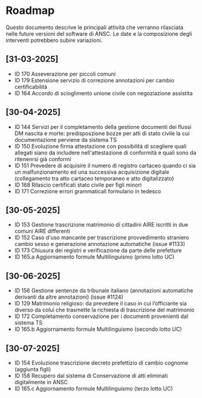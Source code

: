 # Roadmap

Questo documento descrive le principali attività che verranno rilasciata nelle future versioni del software di ANSC.
Le date e la composizione degli interventi potrebbero subire variazioni.

## [31-03-2025]

- ID 170 Asseverazione per piccoli comuni
- ID 179 Estensione servizio di correzione annotazioni per cambio certificabilità
- ID 164 Accordo di scioglimento unione civile con negoziazione assistita

## [30-04-2025]

- ID 144 Servizi per il completamento della gestione documenti dei flussi DM nascita e morte: predisposzione bozze per atti di stato civile la cui documentazione perviene da sistema TS
- ID 150 Evoluzione firma attestazione con possibilità di scegliere quali allegati siano da includere nell'attestazione di conformità e quali sono da ritenenrsi già conformi
- ID 151 Prevedere di acquisire il numero di registro cartaceo quando ci sia un malfunzionamento ed una successiva acquisizione digitale (collegamento tra atto cartaceo temporaneo e atto digitalizzato)
- ID 168 Rilascio certificati stato civile per figli minori
- ID 171 Correzione errori grammaticali formulario in tedesco


## [30-05-2025]
- ID 153 Gestione trascrizione matrimonio di cittadini AIRE iscritti in due comuni AIRE differenti
- ID 152 Caso d'uso mancante per trascrizione provvedimento straniero cambio sesso e generazione annotazione automatiche (issue #1133)
- ID 173  Chiusura dei registri e verificazione da parte delle prefetture
- ID 165.a Aggiornamento formule Multilinguismo (primo lotto UC)
​

## [30-06-2025]
- ID 156  Gestione sentenze da tribunale italiano (annotazioni automatiche derivanti da altre annotazioni) (issue #1124)​
- ID 129 Matrimonio religioso: da prevedere il caso in cui l’officiante sia diverso da colui che trasmette la richiesta di trascrizione del matrimonio
- ID 172 Completamento conservazione per i documenti provenienti dal sistema TS
- ID 165.b Aggiornamento formule Multilinguismo (secondo lotto UC)​


## [30-07-2025]
- ID 154 Evoluzione trascrizione decreto prefettizio di cambio cognome (aggiunta figli)
- ID 158 Recupero dal sistema di Conservazione di atti eliminati digitalmente in ANSC 
- ID 165.c Aggiornamento formule Multilinguismo (terzo lotto UC)​​
